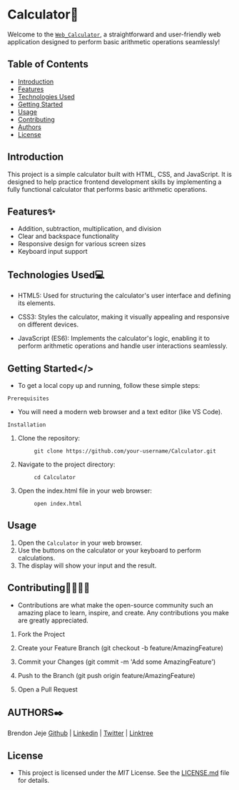 # Calculator📱

Welcome to the [`Web_Calculator`](https://brendon45.github.io/Calculator/), a straightforward and user-friendly web application designed to perform basic arithmetic operations seamlessly!

## Table of Contents

- [Introduction](introduction)
- [Features](#features)
- [Technologies Used](#technologies-used)
- [Getting Started](#getting-started)
- [Usage](#usage)
- [Contributing](#contributing)
- [Authors](#authors)
- [License](#license)

## Introduction

This project is a simple calculator built with HTML, CSS, and JavaScript. It is designed to help practice frontend development skills by implementing a fully functional calculator that performs basic arithmetic operations.

## Features✨

- Addition, subtraction, multiplication, and division
- Clear and backspace functionality
- Responsive design for various screen sizes
- Keyboard input support

## Technologies Used💻

- HTML5: Used for structuring the calculator's user interface and defining its elements.

- CSS3: Styles the calculator, making it visually appealing and responsive on different devices.

- JavaScript (ES6): Implements the calculator's logic, enabling it to perform arithmetic operations and handle user interactions seamlessly.

## Getting Started</>

- To get a local copy up and running, follow these simple steps:

`Prerequisites`

- You will need a modern web browser and a text editor (like VS Code).

`Installation`

1. Clone the repository:

            git clone https://github.com/your-username/Calculator.git

2. Navigate to the project directory:

            cd Calculator

3. Open the index.html file in your web browser:

            open index.html

## Usage

1. Open the `Calculator` in your web browser.
2. Use the buttons on the calculator or your keyboard to perform calculations.
3. The display will show your input and the result.

## Contributing👩‍💻👨‍💻

- Contributions are what make the open-source community such an amazing place to learn, inspire, and create. Any contributions you make are greatly appreciated.

1. Fork the Project

2. Create your Feature Branch (git checkout -b feature/AmazingFeature)

3. Commit your Changes (git commit -m 'Add some AmazingFeature')

4. Push to the Branch (git push origin feature/AmazingFeature)

5. Open a Pull Request

## AUTHORS✒️

Brendon Jeje       [Github](https://github.com/Brendon45) | [Linkedin](https://www.linkedin.com/in/brendonjeje/) | [Twitter](https://twitter.com/brendon4545) | [Linktree](https://linktr.ee/brendonjeje)

## License

- This project is licensed under the *MIT* License. See the [LICENSE.md](LICENSE.md) file for details.
